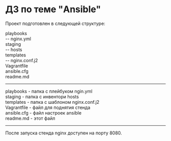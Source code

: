# ДЗ по теме "Ansible"

Проект подготовлен в следующей структуре:

playbooks  
         -- nginx.yml  
staging  
         -- hosts  
templates  
         -- nginx.conf.j2  
Vagrantfile  
ansible.cfg    
readme.md  
***
playbooks - папка с плейбуком ngin.yml  
staging - папка с инвентори hosts  
templates - папка с шаблоном nginx.conf.j2  
Vagrantfile - файл для поднятия стенда  
ansible.cfg - файл настроек ansible  
readme.md - этот файл  
***
После запуска стенда nginx доступен на порту 8080.

